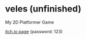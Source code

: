  # veles (unfinished)
 My 2D Platformer Game
 
 [itch.io page](https://quubs.itch.io/veles) (password: 123)

